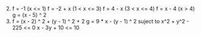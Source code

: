 2.  f = -1 (x <= 1)
    f = -2 + x (1 < x <= 3)
    f = 4 - x (3 < x <= 4)
    f = x - 4 (x > 4)
    g = (x - 5) ^ 2
3. f = (x - 2) ^ 2 + (y - 1) ^ 2 + 2
    g = 9 * x - (y - 1) ^ 2
    suject to 
    x^2 + y^2 - 225 <= 0
    x - 3y + 10 <= 10